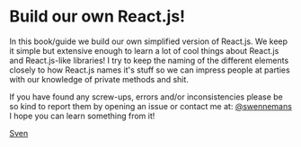 # Build our own React.js!

In this book/guide we build our own simplified version of React.js. We keep it simple but
extensive enough to learn a lot of cool things about React.js and React.js-like libraries! 
I try to keep the naming of the different elements closely to how React.js
names it's stuff so we can impress people at parties with our knowledge of private methods and shit.  

If you have found any screw-ups, errors and/or inconsistencies please be so kind to report them by opening
an issue or contact me at: [@swennemans](https://twitter.com/swennemanns)
I hope you can learn something from it!

[Sven](https://twitter.com/swennemanns)
